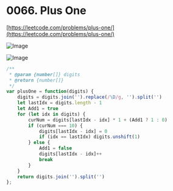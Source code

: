 # 0066. Plus One

[https://leetcode.com/problems/plus-one/](https://leetcode.com/problems/plus-one/)

![Image](https://i.imgur.com/uRcQPS5.png)

![Image](https://i.imgur.com/78T8IEG.png)

```javascript
/**
 * @param {number[]} digits
 * @return {number[]}
 */
var plusOne = function(digits) {
    digits = digits.join('').replace(/\D/g, '').split('')
    let lastIdx = digits.length - 1
    let Add1 = true
    for (let idx in digits) {
        curNum = digits[lastIdx - idx] * 1 + (Add1 ? 1 : 0)
        if (curNum === 10) {
            digits[lastIdx - idx] = 0
            if (idx == lastIdx) digits.unshift(1)
        } else {
            Add1 = false
            digits[lastIdx - idx]++
            break
        }
    }
    return digits.join('').split('')
};
```
